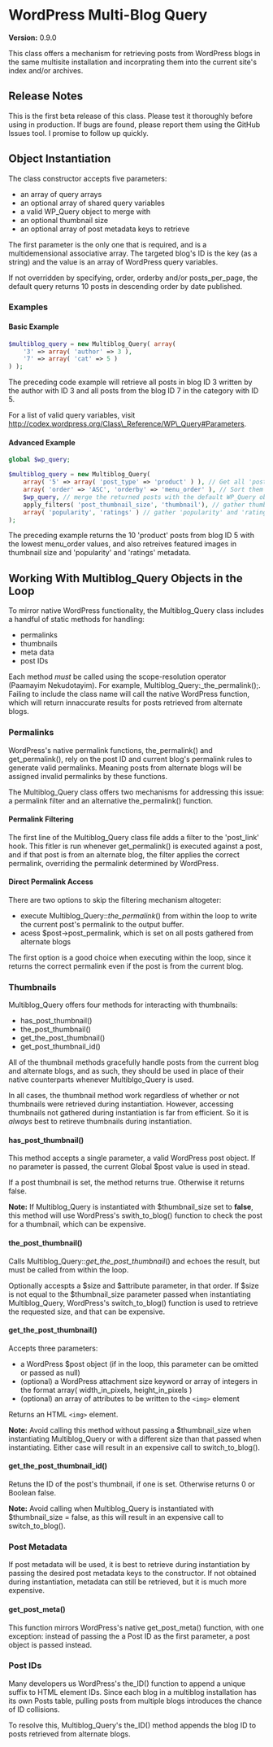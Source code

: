 # WordPress Multi-Blog Query #

**Version:** 0.9.0

This class offers a mechanism for retrieving posts from WordPress blogs in the same multisite installation and incorprating them into the current site's index and/or archives.

## Release Notes ##

This is the first beta release of this class. Please test it thoroughly before using in production. If bugs are found, please report them using the GitHub Issues tool. I promise to follow up quickly.

## Object Instantiation ##

The class constructor accepts five parameters:

 - an array of query arrays
 - an optional array of shared query variables
 - a valid WP_Query object to merge with
 - an optional thumbnail size
 - an optional array of post metadata keys to retrieve

The first parameter is the only one that is required, and is a multidemensional associative array. The targeted blog's ID is the key (as a string) and the value is an array of WordPress query variables.

If not overridden by specifying, order, orderby and/or posts\_per\_page, the default query returns 10 posts in descending order by date published.

### Examples ###

#### Basic Example ####

```php
$multiblog_query = new Multiblog_Query( array(
	'3' => array( 'author' => 3 ),
	'7' => array( 'cat' => 5 )
) );
```

The preceding code example will retrieve all posts in blog ID 3 written by the author with ID 3 and all posts from the blog ID 7 in the category with ID 5.

For a list of valid query variables, visit http://codex.wordpress.org/Class\_Reference/WP\_Query#Parameters.

#### Advanced Example ####

```php
global $wp_query;

$multiblog_query = new Multiblog_Query( 
	array( '5' => array( 'post_type' => 'product' ) ), // Get all 'posts' from Blog ID 5
	array( 'order' => 'ASC', 'orderby' => 'menu_order' ), // Sort them by ascending Menu Order
	$wp_query, // merge the returned posts with the default WP_Query object
	apply_filters( 'post_thumbnail_size', 'thumbnail'), // gather thumbnail images in the filtered thumbnail size
	array( 'popularity', 'ratings' ) // gather 'popularity' and 'ratings' post meta data
);
```

The preceding example returns the 10 'product' posts from blog ID 5 with the lowest menu_order values, and also retreives featured images in thumbnail size and 'popularity' and 'ratings' metadata.

## Working With Multiblog\_Query Objects in the Loop ##

To mirror native WordPress functionality, the Multiblog\_Query class includes a handful of static methods for handling:

 - permalinks
 - thumbnails
 - meta data
 - post IDs

Each method *must* be called using the scope-resolution operator (Paamayim Nekudotayim). For example, Multiblog\_Query:_the\_permalink\();. Failing to include the class name will call the native WordPress function, which will return innaccurate results for posts retrieved from alternate blogs.

### Permalinks ###

WordPress's native permalink functions, the\_permalink() and get\_permalink(), rely on the post ID and current blog's permalink rules to generate valid permalinks. Meaning posts from alternate blogs will be assigned invalid permalinks by these functions.

The Multiblog\_Query class offers two mechanisms for addressing this issue: a permalink filter and an alternative the_permalink() function.

#### Permalink Filtering ####

The first line of the Multiblog\_Query class file adds a filter to the 'post_link' hook. This fitler is run whenever get\_permalink() is executed against a post, and if that post is from an alternate blog, the filter applies the correct permalink, overriding the permalink determined by WordPress.

#### Direct Permalink Access ####

There are two options to skip the filtering mechanism altogeter:

 - execute Multiblog\_Query::_the\_permalink_() from within the loop to write the current post's permalink to the output buffer.
 - acess $post->post_permalink, which is set on all posts gathered from alternate blogs

The first option is a good choice when executing within the loop, since it returns the correct permalink even if the post is from the current blog.

### Thumbnails ###

Multiblog\_Query offers four methods for interacting with thumbnails:

 - has\_post\_thumbnail()
 - the\_post\_thumbnail()
 - get\_the\_post_thumbnail()
 - get\_post\_thumbnail\_id()

All of the thumbnail methods gracefully handle posts from the current blog and alternate blogs, and as such, they should be used in place of their native counterparts whenever Multiblgo_Query is used.

In all cases, the thumbnail method work regardless of whether or not thumbnails were retrieved during instantiation.  However, accessing thumbnails not gathered during instantiation is far from efficient. So it is *always* best to retireve thumbnails during instantiation.

#### has\_post\_thumbnail() ####

This method accepts a single parameter, a valid WordPress post object. If no parameter is passed, the current Global $post value is used in stead.

If a post thumbnail is set, the method returns true. Otherwise it returns false.

**Note:** If Multiblog\_Query is instantiated with $thumbnail_size set to **false**, this method will use WordPress's swith_to_blog() function to check the post for a thumbnail, which can be expensive.

#### the\_post\_thumbnail() ####

Calls Multiblog\_Query::_get\_the\_post\_thumbnail_() and echoes the result, but must be called from within the loop.

Optionally accespts a $size and $attribute parameter, in that order. If $size is not equal to the $thumbnail_size parameter passed when instantiating Multiblog\_Query, WordPress's switch_to_blog() function is used to retrieve the requested size, and that can be expensive.

#### get\_the\_post\_thumbnail() ####

Accepts three parameters:

 - a WordPress $post object (if in the loop, this parameter can be omitted or passed as null)
 - (optional) a WordPress attachment size keyword or array of integers in the format array( width_in_pixels, height_in_pixels )
 - (optional) an array of attributes to be written to the ```<img>``` element

Returns an HTML ```<img>``` element.

**Note:** Avoid calling this method without passing a $thumbnail_size when instantiating Multiblog\_Query or with a different size than that passed when instantiating. Either case will result in an expensive call to switch_to_blog().

#### get\_the\_post\_thumbnail\_id() ####

Retuns the ID of the post's thumbnail, if one is set. Otherwise returns 0 or Boolean false.

**Note:** Avoid calling when Multiblog\_Query is instantiated with $thumbnail_size = false, as this will result in an expensive call to switch_to_blog().

### Post Metadata ###

If post metadata will be used, it is best to retrieve during instantiation by passing the desired post metadata keys to the constructor. If not obtained during instantiation, metadata can still be retrieved, but it is much more expensive.

#### get\_post\_meta() ####

This function mirrors WordPress's native get\_post\_meta() function, with one exception: instead of passing the a Post ID as the first parameter, a post object is passed instead.

### Post IDs ###

Many developers us WordPress's the\_ID() function to append a unique suffix to HTML element IDs. Since each blog in a multiblog installation has its own Posts table, pulling posts from multiple blogs introduces the chance of ID collisions.

To resolve this, Multiblog\_Query's the\_ID() method appends the blog ID to posts retrieved from alternate blogs.